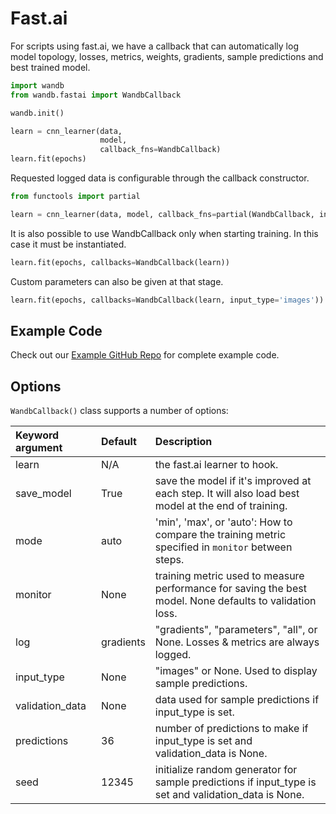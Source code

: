 # Fast.ai

For scripts using fast.ai, we have a callback that can automatically log model topology, losses, metrics, weights, gradients, sample predictions and best trained model.

```python
import wandb
from wandb.fastai import WandbCallback

wandb.init()

learn = cnn_learner(data,
                    model,
                    callback_fns=WandbCallback)
learn.fit(epochs)
```

Requested logged data is configurable through the callback constructor.

```python
from functools import partial

learn = cnn_learner(data, model, callback_fns=partial(WandbCallback, input_type='images'))
```

It is also possible to use WandbCallback only when starting training. In this case it must be instantiated.

```python
learn.fit(epochs, callbacks=WandbCallback(learn))
```

Custom parameters can also be given at that stage.

```python
learn.fit(epochs, callbacks=WandbCallback(learn, input_type='images'))
```

## Example Code

Check out our [Example GitHub Repo](https://github.com/wandb/examples) for complete example code.

## Options

`WandbCallback()` class supports a number of options:

| Keyword argument | Default | Description |
| :--- | :--- | :--- |
| learn | N/A | the fast.ai learner to hook. |
| save\_model | True | save the model if it's improved at each step. It will also load best model at the end of training. |
| mode | auto | 'min', 'max', or 'auto': How to compare the training metric specified in `monitor` between steps. |
| monitor | None | training metric used to measure performance for saving the best model. None defaults to validation loss. |
| log | gradients | "gradients", "parameters", "all", or None. Losses & metrics are always logged. |
| input\_type | None | "images" or None. Used to display sample predictions. |
| validation\_data | None | data used for sample predictions if input\_type is set. |
| predictions | 36 | number of predictions to make if input\_type is set and validation\_data is None. |
| seed | 12345 | initialize random generator for sample predictions if input\_type is set and validation\_data is None. |

